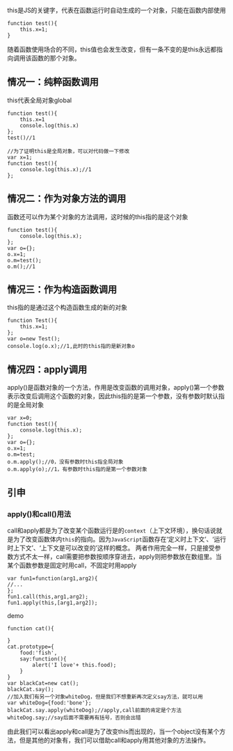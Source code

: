 this是JS的关键字，代表在函数运行时自动生成的一个对象，只能在函数内部使用
```
function test(){
    this.x=1;
}
```
随着函数使用场合的不同，this值也会发生改变，但有一条不变的是this永远都指向调用该函数的那个对象。
## 情况一：纯粹函数调用
this代表全局对象global
```
function test(){
    this.x=1
    console.log(this.x)
};
test()//1

//为了证明this是全局对象，可以对代码做一下修改
var x=1;
function test(){
    console.log(this.x);//1
};
```
## 情况二：作为对象方法的调用
函数还可以作为某个对象的方法调用，这时候的this指的是这个对象
```
function test(){
    console.log(this.x);
};
var o={};
o.x=1;
o.m=test();
o.m();//1
```
## 情况三：作为构造函数调用
this指的是通过这个构造函数生成的新的对象
```
function Test(){
    this.x=1;
};
var o=new Test();
console.log(o.x);//1,此时的this指的是新对象o
```
## 情况四：apply调用
apply()是函数对象的一个方法，作用是改变函数的调用对象，apply()第一个参数表示改变后调用这个函数的对象，因此this指的是第一个参数，没有参数时默认指的是全局对象
```
var x=0;
function test(){
    console.log(this.x);
};
var o={};
o.x=1;
o.m=test;
o.m.apply();//0，没有参数时this指全局对象
o.m.apply(o);//1，有参数时this指的是第一个参数对象
```

## 引申
### apply()和call()用法
call和apply都是为了改变某个函数运行是的`context`（上下文环境），换句话说就是为了改变函数体内`this`的指向。因为`JavaScript`函数存在‘定义时上下文’、‘运行时上下文’、‘上下文是可以改变的’这样的概念。
两者作用完全一样，只是接受参数方式不太一样，call需要把参数按顺序穿进去，apply则把参数放在数组里。当某个函数参数是固定时用call，不固定时用apply
```
var fun1=function(arg1,arg2){ 
//...
};
fun1.call(this,arg1,arg2);
fun1.apply(this,[arg1,arg2]);
```
demo
```
function cat(){

}
cat.prototype={
    food:'fish',
    say:function(){
        alert('I love'+ this.food);
    }
}
var blackCat=new cat();
blackCat.say();
//加入我们有另一个对象whiteDog，但是我们不想重新再次定义say方法，就可以用
var whiteDog={food:'bone'};
blackCat.say.apply(whiteDog);//apply,call前面的肯定是个方法
whiteDog.say;//say后面不需要再有括号，否则会出错
```
由此我们可以看出apply和call是为了改变this而出现的，当一个object没有某个方法，但是其他的对象有，我们可以借助call和apply用其他对象的方法操作。